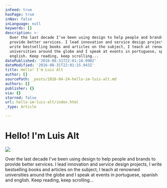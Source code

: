 ```yaml
---
inFeed: true
hasPage: true
inNav: false
inLanguage: null
keywords: []
description: >-
  Over the last decade I’ve been using design to help people and brands to
  provide better services. I lead innovation and service design projects, I
  write bestselling books and articles on the subject, I teach at renowned
  universities around the globe and I speak at events in portuguese, spanish and
  english. Keep reading, keep scrolling...
datePublished: '2016-08-31T22:01:16.090Z'
dateModified: '2016-08-31T22:01:15.943Z'
title: Hello! I'm Luis Alt
author: []
sourcePath: _posts/2016-04-24-hello-im-luis-alt.md
authors: []
publisher: {}
via: {}
starred: false
url: hello-im-luis-alt/index.html
_type: Article

---
```

# Hello! I'm Luis Alt
![](https://the-grid-user-content.s3-us-west-2.amazonaws.com/54cb7a0f-832f-4933-9b0f-01c112fcc68e.jpg)

Over the last decade I've been using design to help people and brands to provide better services. I lead innovation and service design projects, I write bestselling books and articles on the subject, I teach at renowned universities around the globe and I speak at events in portuguese, spanish and english. Keep reading, keep scrolling...